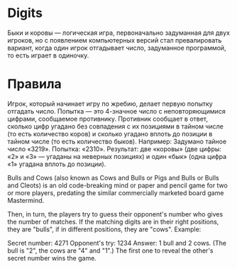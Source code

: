 # Digits
Быки и коровы — логическая игра, первоначально задуманная для двух игроков, 
но с появлением компьютерных версий стал превалировать вариант, 
когда один игрок отгадывает число, задуманное программой, то есть играет в одиночку. 

# Правила
Игрок, который начинает игру по жребию, делает первую попытку отгадать число. 
Попытка — это 4-значное число с неповторяющимися цифрами, сообщаемое противнику. 
Противник сообщает в ответ, сколько цифр угадано без совпадения с их позициями в тайном числе (то есть количество коров) 
и сколько угадано вплоть до позиции в тайном числе (то есть количество быков). 
Например:
Задумано тайное число «3219».
Попытка: «2310».
Результат: две «коровы» (две цифры: «2» и «3» — угаданы на неверных позициях) и один «бык» (одна цифра «1» угадана вплоть до позиции).

Bulls and Cows (also known as Cows and Bulls or Pigs and Bulls or Bulls and Cleots) is an old code-breaking mind or paper 
and pencil game for two or more players, predating the similar commercially marketed board game Mastermind.

Then, in turn, the players try to guess their opponent's number who gives the number of matches. 
If the matching digits are in their right positions, they are "bulls", if in different positions, they are "cows". 
Example:

Secret number: 4271
Opponent's try: 1234
Answer: 1 bull and 2 cows. (The bull is "2", the cows are "4" and "1".)
The first one to reveal the other's secret number wins the game. 
